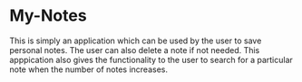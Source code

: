 # My-Notes

This is simply an application which can be used by the user to save personal notes. The user can also delete a note if not needed. This apppication also gives the functionality to the user to search for a particular note when the number of notes increases.
